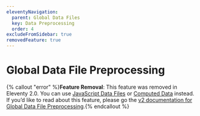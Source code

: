 ```yaml
---
eleventyNavigation:
  parent: Global Data Files
  key: Data Preprocessing
  order: 4
excludeFromSidebar: true
removedFeature: true
---
```


# Global Data File Preprocessing

{% callout "error" %}<strong>Feature Removal</strong>: This feature was removed in Eleventy 2.0. You can use <a href="/docs/data-js/">JavaScript Data Files</a> or <a href="/docs/data-computed/">Computed Data</a> instead. If you’d like to read about this feature, please go the <a href="https://v2.11ty.dev/docs/data-preprocessing/">v2 documentation for Global Data File Preprocessing</a>.{% endcallout %}
